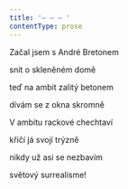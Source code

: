 ```yaml
---
title: '– – – '
contentType: prose
---
```


Začal jsem s André Bretonem

snít o skleněném domě

teď na ambit zalitý betonem

dívám se z okna skromně

V ambitu rackové chechtaví

křičí já svojí trýzně

nikdy už asi se nezbavím

světový surrealisme!
